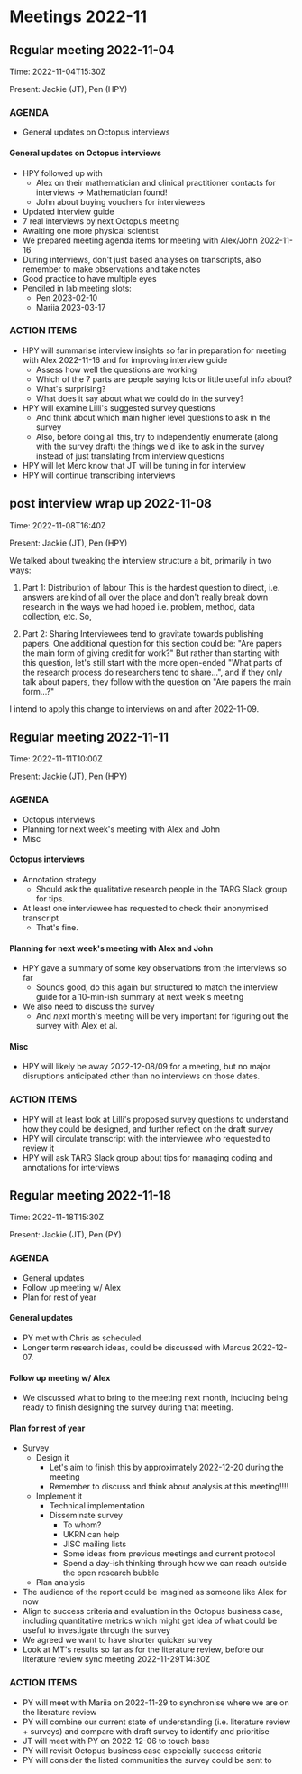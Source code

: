 # Meetings 2022-11

## Regular meeting 2022-11-04

Time: 2022-11-04T15:30Z

Present: Jackie (JT), Pen (HPY)

### AGENDA

* General updates on Octopus interviews

#### General updates on Octopus interviews

* HPY followed up with
  * Alex on their mathematician and clinical practitioner contacts for interviews -> Mathematician found!
  * John about buying vouchers for interviewees
* Updated interview guide
* 7 real interviews by next Octopus meeting
* Awaiting one more physical scientist
* We prepared meeting agenda items for meeting with Alex/John 2022-11-16
* During interviews, don't just based analyses on transcripts, also remember to make observations and take notes
* Good practice to have multiple eyes
* Penciled in lab meeting slots: 
  * Pen 2023-02-10
  * Mariia 2023-03-17

### ACTION ITEMS

* HPY will summarise interview insights so far in preparation for meeting with Alex 2022-11-16 and for improving interview guide
  * Assess how well the questions are working
  * Which of the 7 parts are people saying lots or little useful info about?
  * What's surprising?
  * What does it say about what we could do in the survey?
* HPY will examine Lilli's suggested survey questions
  * And think about which main higher level questions to ask in the survey
  * Also, before doing all this, try to independently enumerate (along with the survey draft) the things we'd like to ask in the survey instead of just translating from interview questions
* HPY will let Merc know that JT will be tuning in for interview
* HPY will continue transcribing interviews

## post interview wrap up 2022-11-08

Time: 2022-11-08T16:40Z

Present: Jackie (JT), Pen (HPY)

We talked about tweaking the interview structure a bit, primarily in two ways: 

1. Part 1: Distribution of labour
   This is the hardest question to direct, i.e. answers are kind of all over the place and don't really break down research in the ways we had hoped i.e. problem, method, data collection, etc. So, 
   
2. Part 2: Sharing
   Interviewees tend to gravitate towards publishing papers. One additional question for this section could be: "Are papers the main form of giving credit for work?" But rather than starting with this question, let's still start with the more open-ended "What parts of the research process do researchers tend to share...", and if they only talk about papers, they follow with the question on "Are papers the main form...?"

I intend to apply this change to interviews on and after 2022-11-09.

## Regular meeting 2022-11-11

Time: 2022-11-11T10:00Z

Present: Jackie (JT), Pen (HPY)

### AGENDA

* Octopus interviews
* Planning for next week's meeting with Alex and John
* Misc

#### Octopus interviews

* Annotation strategy
  * Should ask the qualitative research people in the TARG Slack group for tips.
* At least one interviewee has requested to check their anonymised transcript
  * That's fine.

#### Planning for next week's meeting with Alex and John

* HPY gave a summary of some key observations from the interviews so far
  * Sounds good, do this again but structured to match the interview guide for a 10-min-ish summary at next week's meeting
* We also need to discuss the survey
  * And *next* month's meeting will be very important for figuring out the survey with Alex et al.

#### Misc

* HPY will likely be away 2022-12-08/09 for a meeting, but no major disruptions anticipated other than no interviews on those dates.

### ACTION ITEMS

* HPY will at least look at Lilli's proposed survey questions to understand how they could be designed, and further reflect on the draft survey
* HPY will circulate transcript with the interviewee who requested to review it
* HPY will ask TARG Slack group about tips for managing coding and annotations for interviews

## Regular meeting 2022-11-18

Time: 2022-11-18T15:30Z

Present: Jackie (JT), Pen (PY)

### AGENDA

* General updates
* Follow up meeting w/ Alex
* Plan for rest of year

#### General updates

* PY met with Chris as scheduled.
* Longer term research ideas, could be discussed with Marcus 2022-12-07.

#### Follow up meeting w/ Alex

* We discussed what to bring to the meeting next month, including being ready to finish designing the survey during that meeting.

#### Plan for rest of year

* Survey
  * Design it
    * Let's aim to finish this by approximately 2022-12-20 during the meeting
    * Remember to discuss and think about analysis at this meeting!!!!
  * Implement it
    * Technical implementation
    * Disseminate survey
      * To whom?
      * UKRN can help
      * JISC mailing lists
      * Some ideas from previous meetings and current protocol
      * Spend a day-ish thinking through how we can reach outside the open research bubble
  * Plan analysis
* The audience of the report could be imagined as someone like Alex for now
* Align to success criteria and evaluation in the Octopus business case, including quantitative metrics which might get idea of what could be useful to investigate through the survey
* We agreed we want to have shorter quicker survey
* Look at MT's results so far as for the literature review, before our literature review sync meeting 2022-11-29T14:30Z

### ACTION ITEMS

* PY will meet with Mariia on 2022-11-29 to synchronise where we are on the literature review
* PY will combine our current state of understanding (i.e. literature review + surveys) and compare with draft survey to identify and prioritise 
* JT will meet with PY on 2022-12-06 to touch base
* PY will revisit Octopus business case especially success criteria
* PY will consider the listed communities the survey could be sent to